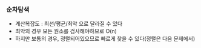 ### 순차탐색

* 계산복잡도 : 최선/평균/최악 으로 달라질 수 있다
* 최악의 경우 모든 원소를 검사해야하므로 O(n)
* 하지만 보통의 경우, 정렬되어있으므로 빠르게 찾을 수 있다(정렬은 다음 문제에서)